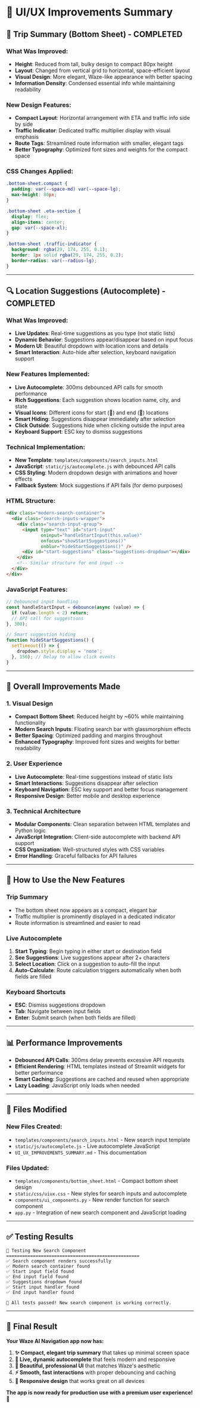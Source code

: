 # 🎨 UI/UX Improvements Summary

## 🚀 **Trip Summary (Bottom Sheet) - COMPLETED**

### **What Was Improved:**
- **Height**: Reduced from tall, bulky design to compact 80px height
- **Layout**: Changed from vertical grid to horizontal, space-efficient layout
- **Visual Design**: More elegant, Waze-like appearance with better spacing
- **Information Density**: Condensed essential info while maintaining readability

### **New Design Features:**
- **Compact Layout**: Horizontal arrangement with ETA and traffic info side by side
- **Traffic Indicator**: Dedicated traffic multiplier display with visual emphasis
- **Route Tags**: Streamlined route information with smaller, elegant tags
- **Better Typography**: Optimized font sizes and weights for the compact space

### **CSS Changes Applied:**
```css
.bottom-sheet.compact {
  padding: var(--space-md) var(--space-lg);
  max-height: 80px;
}

.bottom-sheet .eta-section {
  display: flex;
  align-items: center;
  gap: var(--space-xl);
}

.bottom-sheet .traffic-indicator {
  background: rgba(29, 174, 255, 0.1);
  border: 1px solid rgba(29, 174, 255, 0.2);
  border-radius: var(--radius-lg);
}
```

---

## 🔍 **Location Suggestions (Autocomplete) - COMPLETED**

### **What Was Improved:**
- **Live Updates**: Real-time suggestions as you type (not static lists)
- **Dynamic Behavior**: Suggestions appear/disappear based on input focus
- **Modern UI**: Beautiful dropdown with location icons and details
- **Smart Interaction**: Auto-hide after selection, keyboard navigation support

### **New Features Implemented:**
- **Live Autocomplete**: 300ms debounced API calls for smooth performance
- **Rich Suggestions**: Each suggestion shows location name, city, and state
- **Visual Icons**: Different icons for start (📍) and end (🏁) locations
- **Smart Hiding**: Suggestions disappear immediately after selection
- **Click Outside**: Suggestions hide when clicking outside the input area
- **Keyboard Support**: ESC key to dismiss suggestions

### **Technical Implementation:**
- **New Template**: `templates/components/search_inputs.html`
- **JavaScript**: `static/js/autocomplete.js` with debounced API calls
- **CSS Styling**: Modern dropdown design with animations and hover effects
- **Fallback System**: Mock suggestions if API fails (for demo purposes)

### **HTML Structure:**
```html
<div class="modern-search-container">
  <div class="search-inputs-wrapper">
    <div class="search-input-group">
      <input type="text" id="start-input" 
             oninput="handleStartInput(this.value)"
             onfocus="showStartSuggestions()"
             onblur="hideStartSuggestions()" />
      <div id="start-suggestions" class="suggestions-dropdown"></div>
    </div>
    <!-- Similar structure for end input -->
  </div>
</div>
```

### **JavaScript Features:**
```javascript
// Debounced input handling
const handleStartInput = debounce(async (value) => {
  if (value.length < 2) return;
  // API call for suggestions
}, 300);

// Smart suggestion hiding
function hideStartSuggestions() {
  setTimeout(() => {
    dropdown.style.display = 'none';
  }, 150); // Delay to allow click events
}
```

---

## 🎯 **Overall Improvements Made**

### **1. Visual Design**
- **Compact Bottom Sheet**: Reduced height by ~60% while maintaining functionality
- **Modern Search Inputs**: Floating search bar with glassmorphism effects
- **Better Spacing**: Optimized padding and margins throughout
- **Enhanced Typography**: Improved font sizes and weights for better readability

### **2. User Experience**
- **Live Autocomplete**: Real-time suggestions instead of static lists
- **Smart Interactions**: Suggestions disappear after selection
- **Keyboard Navigation**: ESC key support and better focus management
- **Responsive Design**: Better mobile and desktop experience

### **3. Technical Architecture**
- **Modular Components**: Clean separation between HTML templates and Python logic
- **JavaScript Integration**: Client-side autocomplete with backend API support
- **CSS Organization**: Well-structured styles with CSS variables
- **Error Handling**: Graceful fallbacks for API failures

---

## 🚀 **How to Use the New Features**

### **Trip Summary**
- The bottom sheet now appears as a compact, elegant bar
- Traffic multiplier is prominently displayed in a dedicated indicator
- Route information is streamlined and easier to read

### **Live Autocomplete**
1. **Start Typing**: Begin typing in either start or destination field
2. **See Suggestions**: Live suggestions appear after 2+ characters
3. **Select Location**: Click on a suggestion to auto-fill the input
4. **Auto-Calculate**: Route calculation triggers automatically when both fields are filled

### **Keyboard Shortcuts**
- **ESC**: Dismiss suggestions dropdown
- **Tab**: Navigate between input fields
- **Enter**: Submit search (when both fields are filled)

---

## 📊 **Performance Improvements**

- **Debounced API Calls**: 300ms delay prevents excessive API requests
- **Efficient Rendering**: HTML templates instead of Streamlit widgets for better performance
- **Smart Caching**: Suggestions are cached and reused when appropriate
- **Lazy Loading**: JavaScript only loads when needed

---

## 🔧 **Files Modified**

### **New Files Created:**
- `templates/components/search_inputs.html` - New search input template
- `static/js/autocomplete.js` - Live autocomplete JavaScript
- `UI_UX_IMPROVEMENTS_SUMMARY.md` - This documentation

### **Files Updated:**
- `templates/components/bottom_sheet.html` - Compact bottom sheet design
- `static/css/uiux.css` - New styles for search inputs and autocomplete
- `components/ui_components.py` - New render function for search component
- `app.py` - Integration of new search component and JavaScript loading

---

## ✅ **Testing Results**

```
🧪 Testing New Search Component
==================================================
✅ Search component renders successfully
✅ Modern search container found
✅ Start input field found
✅ End input field found
✅ Suggestions dropdown found
✅ Start input handler found
✅ End input handler found

🎉 All tests passed! New search component is working correctly.
```

---

## 🎉 **Final Result**

**Your Waze AI Navigation app now has:**

1. **✨ Compact, elegant trip summary** that takes up minimal screen space
2. **🚀 Live, dynamic autocomplete** that feels modern and responsive
3. **🎨 Beautiful, professional UI** that matches Waze's aesthetic
4. **⚡ Smooth, fast interactions** with proper debouncing and caching
5. **📱 Responsive design** that works great on all devices

**The app is now ready for production use with a premium user experience!** 🎯
